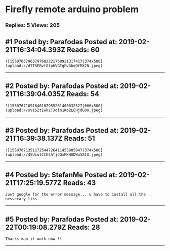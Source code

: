 # Firefly remote arduino problem

### Replies: 5 Views: 205

## \#1 Posted by: Parafodas Posted at: 2019-02-21T16:34:04.393Z Reads: 60

```
![15507667963797602221760921317417|374x500](upload://d7T6EBvtOtp6VGTgPvSbqOfMX2N.jpeg)
```

---
## \#2 Posted by: Parafodas Posted at: 2019-02-21T16:39:04.035Z Reads: 54

```
![15507671091646107955261460632527|666x500](upload://sVz5ZtIwk1TJoin1Ko2LCHjdG0O.jpeg)
```

---
## \#3 Posted by: Parafodas Posted at: 2019-02-21T16:39:38.137Z Reads: 51

```
![15507671351172544726411453905947|374x500](upload://45UiotCCE4hTjoQxRKHUDWu58IO.jpeg)
```

---
## \#4 Posted by: StefanMe Posted at: 2019-02-21T17:25:19.577Z Reads: 43

```
Just google for the error message... u have to install all the nessecary libs.
```

---
## \#5 Posted by: Parafodas Posted at: 2019-02-22T00:19:08.279Z Reads: 28

```
Thacks man it work now !!
```

---
